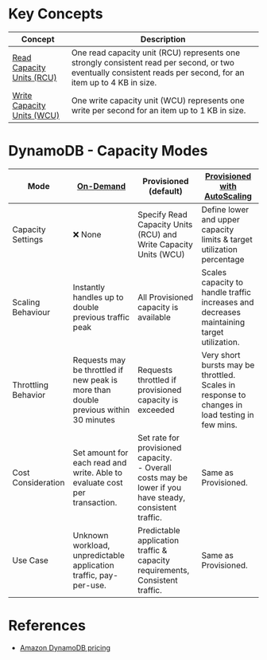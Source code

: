 # Key Concepts

| Concept                                                                                                                                              | Description                                                                                                                                                                                                                                                                                                                                                                                                                                                                                                                                                                                                      |
|------------------------------------------------------------------------------------------------------------------------------------------------------|------------------------------------------------------------------------------------------------------------------------------------------------------------------------------------------------------------------------------------------------------------------------------------------------------------------------------------------------------------------------------------------------------------------------------------------------------------------------------------------------------------------------------------------------------------------------------------------------------------------|
| [Read Capacity Units (RCU)](https://docs.aws.amazon.com/amazondynamodb/latest/developerguide/ProvisionedThroughput.html#ItemSizeCalculations.Reads)  | One read capacity unit (RCU) represents one strongly consistent read per second, or two eventually consistent reads per second, for an item up to 4 KB in size.                                                                                                                                                                                                                                                                                                                                                                                                                                                  |
| [Write Capacity Units (WCU)](https://docs.aws.amazon.com/amazondynamodb/latest/developerguide/ProvisionedThroughput.html#ItemSizeCalculations.Reads) | One write capacity unit (WCU) represents one write per second for an item up to 1 KB in size.                                                                                                                                                                                                                                                                                                                                                                                                                                                                                                                    |

# DynamoDB - Capacity Modes

| Mode                | [On-Demand](https://docs.aws.amazon.com/amazondynamodb/latest/developerguide/HowItWorks.ReadWriteCapacityMode.html#HowItWorks.requests) | Provisioned (default)                                                                                        | [Provisioned with AutoScaling](AutoScaling.md)                                         |
|---------------------|-----------------------------------------------------------------------------------------------------------------------------------------|--------------------------------------------------------------------------------------------------------------|------------------------------------------------------------------------------------------------|
| Capacity Settings   | :x: None                                                                                                                                | Specify Read Capacity Units (RCU) and Write Capacity Units (WCU)                                             | Define lower and upper capacity limits & target utilization percentage                         |
| Scaling Behaviour   | Instantly handles up to double previous traffic peak                                                                                    | All Provisioned capacity is available                                                                        | Scales capacity to handle traffic increases and decreases maintaining target utilization.      |
| Throttling Behavior | Requests may be throttled if new peak is more than double previous within 30 minutes                                                    | Requests throttled if provisioned capacity is exceeded                                                       | Very short bursts may be throttled. Scales in response to changes in load testing in few mins. |
| Cost Consideration  | Set amount for each read and write. Able to evaluate cost per transaction.                                                              | Set rate for provisioned capacity. <br/>- Overall costs may be lower if you have steady, consistent traffic. | Same as Provisioned.                                                                           |
| Use Case            | Unknown workload, unpredictable application traffic, pay-per-use.                                                                       | Predictable application traffic & capacity requirements, Consistent traffic.                                 | Same as Provisioned.                                                                           |

# References
- [Amazon DynamoDB pricing](https://aws.amazon.com/dynamodb/pricing/)
